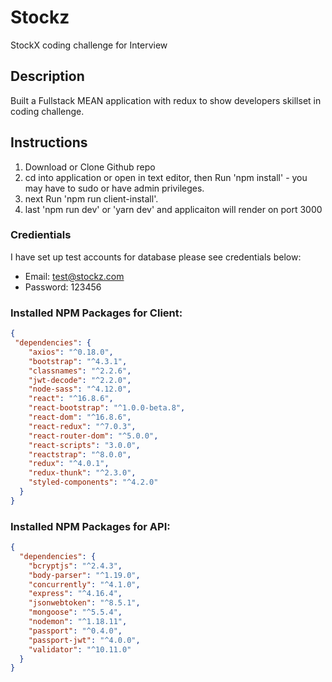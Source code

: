 # Stockz
StockX coding challenge for Interview

## Description
Built a Fullstack MEAN application with redux to show developers skillset in coding challenge.


## Instructions
1. Download or Clone Github repo
2. cd into application or open in text editor, then Run 'npm install' - you may have to sudo or have admin privileges.
3. next Run 'npm run client-install'.
4. last 'npm run dev' or 'yarn dev' and applicaiton will render on port 3000

### Credientials
I have set up test accounts for database please see credentials below:
- Email: test@stockz.com
- Password: 123456


### Installed NPM Packages for Client:
```json
{
 "dependencies": {
    "axios": "^0.18.0",
    "bootstrap": "^4.3.1",
    "classnames": "^2.2.6",
    "jwt-decode": "^2.2.0",
    "node-sass": "^4.12.0",
    "react": "^16.8.6",
    "react-bootstrap": "^1.0.0-beta.8",
    "react-dom": "^16.8.6",
    "react-redux": "^7.0.3",
    "react-router-dom": "^5.0.0",
    "react-scripts": "3.0.0",
    "reactstrap": "^8.0.0",
    "redux": "^4.0.1",
    "redux-thunk": "^2.3.0",
    "styled-components": "^4.2.0"
  }
}
```

### Installed NPM Packages for API:
```json
{
  "dependencies": {
    "bcryptjs": "^2.4.3",
    "body-parser": "^1.19.0",
    "concurrently": "^4.1.0",
    "express": "^4.16.4",
    "jsonwebtoken": "^8.5.1",
    "mongoose": "^5.5.4",
    "nodemon": "^1.18.11",
    "passport": "^0.4.0",
    "passport-jwt": "^4.0.0",
    "validator": "^10.11.0"
  }
}
```
